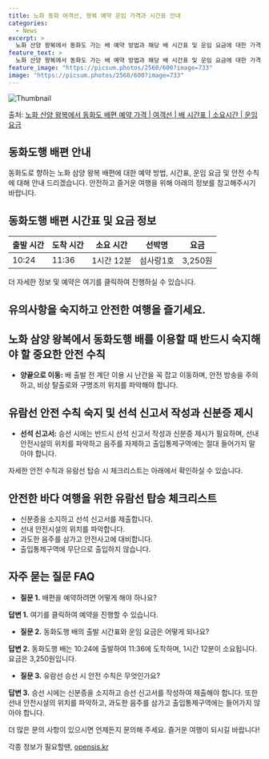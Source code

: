 ```yaml
---
title: 노화 동화 여객선, 왕복 예약 운임 가격과 시간표 안내
categories:
  - News
excerpt: >
  노화 산양 왕복에서 동화도 가는 배 예약 방법과 해당 배 시간표 및 운임 요금에 대한 가격 정보를 안내 드리겠습니다. 안전하고 재밋는 동화도행 여행을 위해 아래 정보 참고하시기 바랍니다. 동화도행 배편 예약하기 👈 클릭노화 산양 왕복에서 동화도행 배 시간표출발 시간도착 시간소요 시간선박명요금10:2411:361시간 12분섬사랑1호3,250원동화도행 배편 예약하기 👈 클릭노화 산양 왕복에서 동화도행 여객선 탑승 시 이용수칙노화 산양 왕복에서 동화도행 배를 이용할 때 반드시 숙지해야 할 중요한 안전 수칙들이 있습니다. 중요한 내용: 양끝으로 이동: 배 출발 시간을 확인하고 출발 전에 매표소를 방문하여 여유시간을 가지고 탑승해야 합니다. 배 안에서 이동 시에는 양끝을 향해 이동해야 합니다. 1) 출발 전 계단..
feature_text: >
  노화 산양 왕복에서 동화도 가는 배 예약 방법과 해당 배 시간표 및 운임 요금에 대한 가격 정보를 안내 드리겠습니다. 안전하고 재밋는 동화도행 여행을 위해 아래 정보 참고하시기 바랍니다. 동화도행 배편 예약하기 👈 클릭노화 산양 왕복에서 동화도행 배 시간표출발 시간도착 시간소요 시간선박명요금10:2411:361시간 12분섬사랑1호3,250원동화도행 배편 예약하기 👈 클릭노화 산양 왕복에서 동화도행 여객선 탑승 시 이용수칙노화 산양 왕복에서 동화도행 배를 이용할 때 반드시 숙지해야 할 중요한 안전 수칙들이 있습니다. 중요한 내용: 양끝으로 이동: 배 출발 시간을 확인하고 출발 전에 매표소를 방문하여 여유시간을 가지고 탑승해야 합니다. 배 안에서 이동 시에는 양끝을 향해 이동해야 합니다. 1) 출발 전 계단..
feature_image: "https://picsum.photos/2560/600?image=733"
image: "https://picsum.photos/2560/600?image=733"
---
```


![Thumbnail](https://img1.daumcdn.net/thumb/R800x0/?scode=mtistory2&fname=https%3A%2F%2Fblog.kakaocdn.net%2Fdn%2FndjkY%2FbtsHDAqY3sw%2FPPdK44dob5gbnlr8k5nW80%2Fimg.webp)

<p>출처: <a href="https://opensis.kr/entry/%EB%85%B8%ED%99%94-%EC%82%B0%EC%96%91-%EC%99%95%EB%B3%B5%EC%97%90%EC%84%9C-%EB%8F%99%ED%99%94%EB%8F%84-%EB%B0%B0%ED%8E%B8-%EC%98%88%EC%95%BD-%EA%B0%80%EA%B2%A9-%EC%97%AC%EA%B0%9D%EC%84%A0-%EB%B0%B0-%EC%8B%9C%EA%B0%84%ED%91%9C-%EC%86%8C%EC%9A%94%EC%8B%9C%EA%B0%84-%EC%9A%B4%EC%9E%84-%EC%9A%94%EA%B8%88" rel="dofollow">노화 산양 왕복에서 동화도 배편 예약 가격 | 여객선 | 배 시간표 | 소요시간 | 운임 요금</a> </p>

## 동화도행 배편 안내

동화도로 향하는 노화 삼양 왕복 배편에 대한 예약 방법, 시간표, 운임 요금 및 안전 수칙에 대해 안내 드리겠습니다. 안전하고 즐거운 여행을
위해 아래의 정보를 참고해주시기 바랍니다.

## 동화도행 배편 시간표 및 요금 정보

**출발 시간** | **도착 시간** | **소요 시간** | **선박명** | **요금**  
---|---|---|---|---  
10:24 | 11:36 | 1시간 12분 | 섬사랑1호 | 3,250원  
  
더 자세한 정보 및 예약은 여기를 클릭하여 진행하실 수 있습니다.

## 유의사항을 숙지하고 안전한 여행을 즐기세요.

## 노화 삼양 왕복에서 동화도행 배를 이용할 때 반드시 숙지해야 할 중요한 안전 수칙

  * **양끝으로 이동:** 배 출발 전 계단 이용 시 난간을 꼭 잡고 이동하며, 안전 방송을 주의하고, 비상 탈출로와 구명조끼 위치를 파악해야 합니다.

## 유람선 안전 수칙 숙지 및 선석 신고서 작성과 신분증 제시

  * **선석 신고서:** 승선 시에는 반드시 선석 신고서 작성과 신분증 제시가 필요하며, 선내 안전시설의 위치를 파악하고 음주를 자제하고 출입통제구역에는 절대 들어가지 말아야 합니다.

자세한 안전 수칙과 유람선 탑승 시 체크리스트는 아래에서 확인하실 수 있습니다.

## 안전한 바다 여행을 위한 유람선 탑승 체크리스트

  * 신분증을 소지하고 선석 신고서를 제출합니다.
  * 선내 안전시설의 위치를 파악합니다.
  * 과도한 음주를 삼가고 안전사고에 대비합니다.
  * 출입통제구역에 무단으로 출입하지 않습니다.

## 자주 묻는 질문 FAQ

  * **질문 1.** 배편을 예약하려면 어떻게 해야 하나요?

**답변 1.** 여기를 클릭하여 예약을 진행할 수 있습니다.

  * **질문 2.** 동화도행 배의 출발 시간표와 운임 요금은 어떻게 되나요?

**답변 2.** 동화도행 배는 10:24에 출발하여 11:36에 도착하며, 1시간 12분이 소요됩니다. 요금은 3,250원입니다.

  * **질문 3.** 유람선 승선 시 안전 수칙은 무엇인가요?

**답변 3.** 승선 시에는 신분증을 소지하고 승선 신고서를 작성하여 제출해야 합니다. 또한 선내 안전시설의 위치를 파악하고, 과도한
음주를 삼가고 출입통제구역에는 들어가지 않아야 합니다.

더 많은 문의 사항이 있으시면 언제든지 문의해 주세요. 즐거운 여행이 되시길 바랍니다!



 

각종 정보가 필요할땐, <a href="https://opensis.kr" rel="dofollow">opensis.kr</a>


